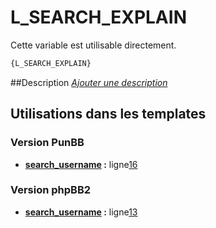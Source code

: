 # L_SEARCH_EXPLAIN


Cette variable est utilisable directement.

```html
{L_SEARCH_EXPLAIN}
```

##Description
[*Ajouter une description*](https://fa-tvars.appspot.com/var/L_SEARCH_EXPLAIN)

## Utilisations dans les templates

### Version PunBB
* __[search_username](../tpl/var/punbb/search_username.md#readme) :__ ligne[16](../tpl/src/punbb/search_username.tpl#L16)

### Version phpBB2
* __[search_username](../tpl/var/subsilver/search_username.md#readme) :__ ligne[13](../tpl/src/subsilver/search_username.tpl#L13)